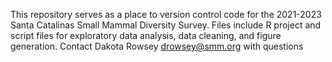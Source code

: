 This repository serves as a place to version control code for the 2021-2023 Santa Catalinas Small Mammal Diversity Survey. Files include R project and script files for exploratory data analysis, data cleaning, and figure generation. Contact Dakota Rowsey drowsey@smm.org with questions
